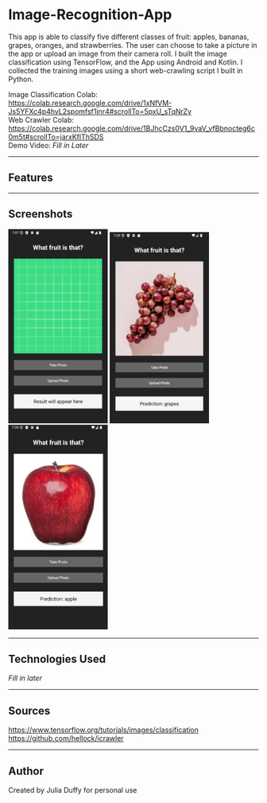 # Image-Recognition-App

This app is able to classify five different classes of fruit: apples, bananas, grapes, oranges, and strawberries. The user can choose to take a picture in the app or upload an image from their camera roll. I built the image classification using TensorFlow, and the App using Android and Kotlin. I collected the training images using a short web-crawling script I built in Python.

Image Classification Colab: https://colab.research.google.com/drive/1xNfVM-Js5YFXc4p4hvL2spomfsf1jnr4#scrollTo=5pxU_sTqNrZy <br>
Web Crawler Colab: https://colab.research.google.com/drive/1BJhcCzs0V1_9vaV_vfBbnocteg6c0m5t#scrollTo=jarxKflThSDS <br>
Demo Video: *Fill in Later*

---

## Features

---

## Screenshots

<img src="home.png" alt="Home Screen" width="200" />
<img src="grapes-prediction.png" alt="Home Screen" width="200" />
<img src="apple-prediction.png" alt="Home Screen" width="200" />


---

## Technologies Used

*Fill in later*

---

## Sources

https://www.tensorflow.org/tutorials/images/classification
https://github.com/hellock/icrawler

---

## Author

Created by Julia Duffy for personal use
